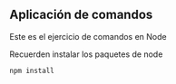 ## Aplicación de comandos
Este es el ejercicio de comandos en Node

Recuerden instalar los paquetes de node

```
npm install
```